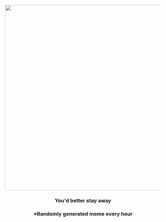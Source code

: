 <p align="center">
        <img src="https://i.redd.it/xw1vk54sj3t81.gif" width="600" height="600">
        </p>
        <h3 align="center">You'd better stay away</h3>
        <h3 align="center">*Randomly generated meme every hour</h3>
    